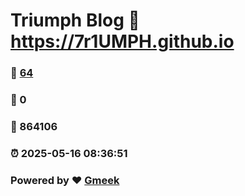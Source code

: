 # Triumph Blog :link: https://7r1UMPH.github.io 
### :page_facing_up: [64](https://7r1UMPH.github.io/tag.html) 
### :speech_balloon: 0 
### :hibiscus: 864106 
### :alarm_clock: 2025-05-16 08:36:51 
### Powered by :heart: [Gmeek](https://github.com/Meekdai/Gmeek)
